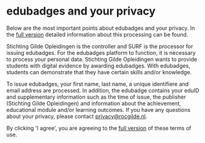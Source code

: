 # edubadges and your privacy

Below are the most important points about edubadges and your privacy. In the [full version](https://raw.githubusercontent.com/edubadges/privacy/master/mbo/stichting-gilde-opleidingen/edubadges-formal-text-en.md) detailed information about this processing can be found.

Stichting Gilde Opleidingen is the controller and SURF is the processor for issuing edubadges. For the edubadges platform to function, it is necessary to process your personal data. Stichting Gilde Opleidingen wants to provide students with digital evidence by awarding edubadges. With edubadges, students can demonstrate that they have certain skills and/or knowledge.

To issue edubadges, your first name, last name, a unique identifiere and email address are processed. In addition, the edubadge contains your eduID and supplementary information such as the time of issue, the publisher (Stichting Gilde Opleidingen) and information about the achievement, educational module and/or learning outcomes. If you have any questions about your privacy, please contact [privacy@rocgilde.nl](mailto:privacy@rocgilde.nl). 

By clicking 'I agree', you are agreeing to the [full version](https://raw.githubusercontent.com/edubadges/privacy/master/mbo/stichting-gilde-opleidingen/edubadges-formal-text-en.md) of these terms of use.
